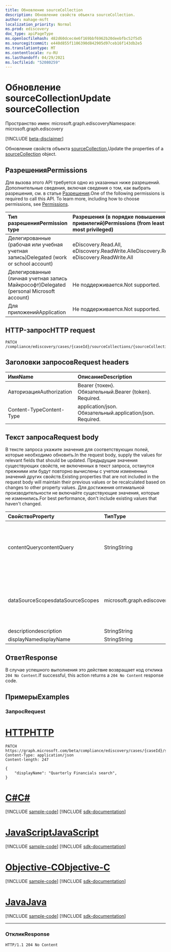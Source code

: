```yaml
---
title: Обновление sourceCollection
description: Обновление свойств объекта sourceCollection.
author: mahage-msft
localization_priority: Normal
ms.prod: ediscovery
doc_type: apiPageType
ms.openlocfilehash: 482d60dcec4e6f169bbf6962b20deebfbc52f5d5
ms.sourcegitcommit: e440d855f1106390d842905d97ceb16f143db2e5
ms.translationtype: MT
ms.contentlocale: ru-RU
ms.lasthandoff: 04/29/2021
ms.locfileid: "52080259"
---
```

# <a name="update-sourcecollection"></a><span data-ttu-id="4cbb3-103">Обновление sourceCollection</span><span class="sxs-lookup"><span data-stu-id="4cbb3-103">Update sourceCollection</span></span>

<span data-ttu-id="4cbb3-104">Пространство имен: microsoft.graph.ediscovery</span><span class="sxs-lookup"><span data-stu-id="4cbb3-104">Namespace: microsoft.graph.ediscovery</span></span>

[!INCLUDE [beta-disclaimer](../../includes/beta-disclaimer.md)]

<span data-ttu-id="4cbb3-105">Обновление свойств объекта [sourceCollection.](../resources/ediscovery-sourcecollection.md)</span><span class="sxs-lookup"><span data-stu-id="4cbb3-105">Update the properties of a [sourceCollection](../resources/ediscovery-sourcecollection.md) object.</span></span>

## <a name="permissions"></a><span data-ttu-id="4cbb3-106">Разрешения</span><span class="sxs-lookup"><span data-stu-id="4cbb3-106">Permissions</span></span>

<span data-ttu-id="4cbb3-p101">Для вызова этого API требуется одно из указанных ниже разрешений. Дополнительные сведения, включая сведения о том, как выбрать разрешения, см. в статье [Разрешения](/graph/permissions-reference).</span><span class="sxs-lookup"><span data-stu-id="4cbb3-p101">One of the following permissions is required to call this API. To learn more, including how to choose permissions, see [Permissions](/graph/permissions-reference).</span></span>

|<span data-ttu-id="4cbb3-109">Тип разрешения</span><span class="sxs-lookup"><span data-stu-id="4cbb3-109">Permission type</span></span>|<span data-ttu-id="4cbb3-110">Разрешения (в порядке повышения привилегий)</span><span class="sxs-lookup"><span data-stu-id="4cbb3-110">Permissions (from least to most privileged)</span></span>|
|:---|:---|
|<span data-ttu-id="4cbb3-111">Делегированные (рабочая или учебная учетная запись)</span><span class="sxs-lookup"><span data-stu-id="4cbb3-111">Delegated (work or school account)</span></span>|<span data-ttu-id="4cbb3-112">eDiscovery.Read.All, eDiscovery.ReadWrite.All</span><span class="sxs-lookup"><span data-stu-id="4cbb3-112">eDiscovery.Read.All, eDiscovery.ReadWrite.All</span></span>|
|<span data-ttu-id="4cbb3-113">Делегированные (личная учетная запись Майкрософт)</span><span class="sxs-lookup"><span data-stu-id="4cbb3-113">Delegated (personal Microsoft account)</span></span>|<span data-ttu-id="4cbb3-114">Не поддерживается.</span><span class="sxs-lookup"><span data-stu-id="4cbb3-114">Not supported.</span></span>|
|<span data-ttu-id="4cbb3-115">Для приложений</span><span class="sxs-lookup"><span data-stu-id="4cbb3-115">Application</span></span>|<span data-ttu-id="4cbb3-116">Не поддерживается.</span><span class="sxs-lookup"><span data-stu-id="4cbb3-116">Not supported.</span></span>|

## <a name="http-request"></a><span data-ttu-id="4cbb3-117">HTTP-запрос</span><span class="sxs-lookup"><span data-stu-id="4cbb3-117">HTTP request</span></span>

<!-- {
  "blockType": "ignored"
}
-->

``` http
PATCH /compliance/ediscovery/cases/{caseId}/sourceCollections/{sourceCollectionId}
```

## <a name="request-headers"></a><span data-ttu-id="4cbb3-118">Заголовки запросов</span><span class="sxs-lookup"><span data-stu-id="4cbb3-118">Request headers</span></span>

|<span data-ttu-id="4cbb3-119">Имя</span><span class="sxs-lookup"><span data-stu-id="4cbb3-119">Name</span></span>|<span data-ttu-id="4cbb3-120">Описание</span><span class="sxs-lookup"><span data-stu-id="4cbb3-120">Description</span></span>|
|:---|:---|
|<span data-ttu-id="4cbb3-121">Авторизация</span><span class="sxs-lookup"><span data-stu-id="4cbb3-121">Authorization</span></span>|<span data-ttu-id="4cbb3-p102">Bearer {токен}. Обязательный.</span><span class="sxs-lookup"><span data-stu-id="4cbb3-p102">Bearer {token}. Required.</span></span>|
|<span data-ttu-id="4cbb3-124">Content-Type</span><span class="sxs-lookup"><span data-stu-id="4cbb3-124">Content-Type</span></span>|<span data-ttu-id="4cbb3-p103">application/json. Обязательный.</span><span class="sxs-lookup"><span data-stu-id="4cbb3-p103">application/json. Required.</span></span>|

## <a name="request-body"></a><span data-ttu-id="4cbb3-127">Текст запроса</span><span class="sxs-lookup"><span data-stu-id="4cbb3-127">Request body</span></span>

<span data-ttu-id="4cbb3-128">В тексте запроса укажите значения для соответствующих полей, которые необходимо обновить.</span><span class="sxs-lookup"><span data-stu-id="4cbb3-128">In the request body, supply the values for relevant fields that should be updated.</span></span> <span data-ttu-id="4cbb3-129">Предыдущие значения существующих свойств, не включенных в текст запроса, останутся прежними или будут повторно вычислены с учетом измененных значений других свойств.</span><span class="sxs-lookup"><span data-stu-id="4cbb3-129">Existing properties that are not included in the request body will maintain their previous values or be recalculated based on changes to other property values.</span></span> <span data-ttu-id="4cbb3-130">Для достижения оптимальной производительности не включайте существующие значения, которые не изменились.</span><span class="sxs-lookup"><span data-stu-id="4cbb3-130">For best performance, don't include existing values that haven't changed.</span></span>

|<span data-ttu-id="4cbb3-131">Свойство</span><span class="sxs-lookup"><span data-stu-id="4cbb3-131">Property</span></span>|<span data-ttu-id="4cbb3-132">Тип</span><span class="sxs-lookup"><span data-stu-id="4cbb3-132">Type</span></span>|<span data-ttu-id="4cbb3-133">Описание</span><span class="sxs-lookup"><span data-stu-id="4cbb3-133">Description</span></span>|
|:---|:---|:---|
|<span data-ttu-id="4cbb3-134">contentQuery</span><span class="sxs-lookup"><span data-stu-id="4cbb3-134">contentQuery</span></span>|<span data-ttu-id="4cbb3-135">String</span><span class="sxs-lookup"><span data-stu-id="4cbb3-135">String</span></span>|<span data-ttu-id="4cbb3-136">Строка запроса в запросе KQL (Язык запросов ключевых слов).</span><span class="sxs-lookup"><span data-stu-id="4cbb3-136">The query string in KQL (Keyword Query Language) query.</span></span> <span data-ttu-id="4cbb3-137">Подробные сведения см. в [статье Ключевые запросы и условия поиска для поиска контента и поиска электронных данных.](/microsoft-365/compliance/keyword-queries-and-search-conditions)</span><span class="sxs-lookup"><span data-stu-id="4cbb3-137">For details, see [Keyword queries and search conditions for Content Search and eDiscovery](/microsoft-365/compliance/keyword-queries-and-search-conditions).</span></span>  <span data-ttu-id="4cbb3-138">Поиск можно уточнить с помощью полей в паре со значениями; например, `subject:"Quarterly Financials" AND Date>=06/01/2016 AND Date<=07/01/2016` .</span><span class="sxs-lookup"><span data-stu-id="4cbb3-138">You can refine searches by using fields paired with values; for example, `subject:"Quarterly Financials" AND Date>=06/01/2016 AND Date<=07/01/2016`.</span></span>|
|<span data-ttu-id="4cbb3-139">dataSourceScopes</span><span class="sxs-lookup"><span data-stu-id="4cbb3-139">dataSourceScopes</span></span>|<span data-ttu-id="4cbb3-140">microsoft.graph.ediscovery.dataSourceScopes</span><span class="sxs-lookup"><span data-stu-id="4cbb3-140">microsoft.graph.ediscovery.dataSourceScopes</span></span>|<span data-ttu-id="4cbb3-141">При указании коллекция будет охватывать всю службу для всей рабочей нагрузки.</span><span class="sxs-lookup"><span data-stu-id="4cbb3-141">When specified, the collection will span across a service for an entire workload.</span></span> <span data-ttu-id="4cbb3-142">Возможные значения: `none` `allTenantMailboxes` , , , `allTenantSites` `allCaseCustodians` `allCaseNoncustodialDataSources` .</span><span class="sxs-lookup"><span data-stu-id="4cbb3-142">Possible values are: `none`,`allTenantMailboxes`,`allTenantSites`,`allCaseCustodians`,`allCaseNoncustodialDataSources`.</span></span> <span data-ttu-id="4cbb3-143">**Примечание:** При создании коллекции исходных данных требуется один хранитель или указание данныхSourceScope.</span><span class="sxs-lookup"><span data-stu-id="4cbb3-143">**Note:** Either one custodian or specifying dataSourceScope is required when creating a source collection.</span></span>|
|<span data-ttu-id="4cbb3-144">description</span><span class="sxs-lookup"><span data-stu-id="4cbb3-144">description</span></span>|<span data-ttu-id="4cbb3-145">String</span><span class="sxs-lookup"><span data-stu-id="4cbb3-145">String</span></span>|<span data-ttu-id="4cbb3-146">Описание **sourceCollection**.</span><span class="sxs-lookup"><span data-stu-id="4cbb3-146">The description of the **sourceCollection**.</span></span>|
|<span data-ttu-id="4cbb3-147">displayName</span><span class="sxs-lookup"><span data-stu-id="4cbb3-147">displayName</span></span>|<span data-ttu-id="4cbb3-148">String</span><span class="sxs-lookup"><span data-stu-id="4cbb3-148">String</span></span>|<span data-ttu-id="4cbb3-149">Имя отображения **sourceCollection**.</span><span class="sxs-lookup"><span data-stu-id="4cbb3-149">The display name of the **sourceCollection**.</span></span>|

## <a name="response"></a><span data-ttu-id="4cbb3-150">Ответ</span><span class="sxs-lookup"><span data-stu-id="4cbb3-150">Response</span></span>

<span data-ttu-id="4cbb3-151">В случае успешного выполнения это действие возвращает код отклика `204 No Content`.</span><span class="sxs-lookup"><span data-stu-id="4cbb3-151">If successful, this action returns a `204 No Content` response code.</span></span>

## <a name="examples"></a><span data-ttu-id="4cbb3-152">Примеры</span><span class="sxs-lookup"><span data-stu-id="4cbb3-152">Examples</span></span>

### <a name="request"></a><span data-ttu-id="4cbb3-153">Запрос</span><span class="sxs-lookup"><span data-stu-id="4cbb3-153">Request</span></span>


# <a name="http"></a>[<span data-ttu-id="4cbb3-154">HTTP</span><span class="sxs-lookup"><span data-stu-id="4cbb3-154">HTTP</span></span>](#tab/http)
<!-- {
  "blockType": "request",
  "name": "update_sourcecollection"
}
-->

``` http
PATCH https://graph.microsoft.com/beta/compliance/ediscovery/cases/{caseId}/sourceCollections/1a9b4145d8f84e39bc45a7f68c5c5119
Content-Type: application/json
Content-length: 247

{
    "displayName": "Quarterly Financials search",
}
```
# <a name="c"></a>[<span data-ttu-id="4cbb3-155">C#</span><span class="sxs-lookup"><span data-stu-id="4cbb3-155">C#</span></span>](#tab/csharp)
[!INCLUDE [sample-code](../includes/snippets/csharp/update-sourcecollection-csharp-snippets.md)]
[!INCLUDE [sdk-documentation](../includes/snippets/snippets-sdk-documentation-link.md)]

# <a name="javascript"></a>[<span data-ttu-id="4cbb3-156">JavaScript</span><span class="sxs-lookup"><span data-stu-id="4cbb3-156">JavaScript</span></span>](#tab/javascript)
[!INCLUDE [sample-code](../includes/snippets/javascript/update-sourcecollection-javascript-snippets.md)]
[!INCLUDE [sdk-documentation](../includes/snippets/snippets-sdk-documentation-link.md)]

# <a name="objective-c"></a>[<span data-ttu-id="4cbb3-157">Objective-C</span><span class="sxs-lookup"><span data-stu-id="4cbb3-157">Objective-C</span></span>](#tab/objc)
[!INCLUDE [sample-code](../includes/snippets/objc/update-sourcecollection-objc-snippets.md)]
[!INCLUDE [sdk-documentation](../includes/snippets/snippets-sdk-documentation-link.md)]

# <a name="java"></a>[<span data-ttu-id="4cbb3-158">Java</span><span class="sxs-lookup"><span data-stu-id="4cbb3-158">Java</span></span>](#tab/java)
[!INCLUDE [sample-code](../includes/snippets/java/update-sourcecollection-java-snippets.md)]
[!INCLUDE [sdk-documentation](../includes/snippets/snippets-sdk-documentation-link.md)]

---


### <a name="response"></a><span data-ttu-id="4cbb3-159">Отклик</span><span class="sxs-lookup"><span data-stu-id="4cbb3-159">Response</span></span>

<!-- {
  "blockType": "response",
  "truncated": true
}
-->

``` http
HTTP/1.1 204 No Content
```
